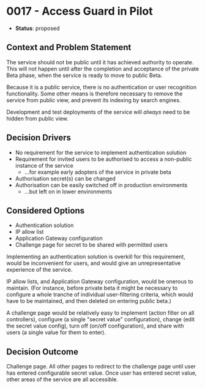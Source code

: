 # 0017 - Access Guard in Pilot

* **Status**: proposed

## Context and Problem Statement

The service should not be public until it has achieved authority to operate. This will not happen until
after the completion and acceptance of the private Beta phase, when the service is ready to move to
public Beta.

Because it is a public service, there is no authentication or user recognition functionality. Some
other means is therefore necessary to remove the service from public view, and prevent its indexing
by search engines.

Development and test deployments of the service will _always_ need to be hidden from public view. 

## Decision Drivers

- No requirement for the service to implement authentication solution
- Requirement for invited users to be authorised to access a non-public instance of the service
    - …for example early adopters of the service in private beta
- Authorisation secret(s) can be changed
- Authorisation can be easily switched off in production environments
    - …but left on in lower environments

## Considered Options

- Authentication solution
- IP allow list
- Application Gateway configuration
- Challenge page for secret to be shared with permitted users

Implementing an authentication solution is overkill for this requirement, would be
inconvenient for users, and would give an unrepresentative experience of the service.

IP allow lists, and Application Gateway configuration, would be onerous to maintain. (For instance,
before private beta it might be necessary to configure a whole tranche of individual
user-filtering criteria, which would have to be maintained, and then deleted on
entering public beta.)

A challenge page would be relatively easy to implement (action filter on all controllers),
configure (a single "secret value" configuration), change (edit the secret value config),
turn off (on/off configuration), and share with users (a single value for them to enter).

## Decision Outcome

Challenge page. All other pages to redirect to the challenge page until user has entered
configurable secret value. Once user has entered secret value, other areas of the service
are all accessible.